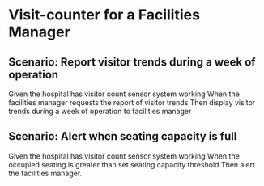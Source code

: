 # Visit-counter for a Facilities Manager

## Scenario: Report visitor trends during a week of operation
  Given the hospital has visitor count sensor system working
  When the facilities manager requests the report of visitor trends
  Then display visitor trends during a week of operation to facilities manager

## Scenario: Alert when seating capacity is full
  Given the hospital has visitor count sensor system working
  When the occupied seating is greater than set seating capacity threshold
  Then alert the facilities manager.
